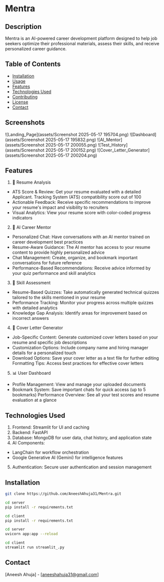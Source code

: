 # Mentra

## Description
Mentra is an AI-powered career development platform designed to help job seekers optimize their professional materials, assess their skills, and receive personalized career guidance.

## Table of Contents
- [Installation](#installation)
- [Usage](#usage)
- [Features](#features)
- [Technologies Used](#technologies-used)
- [Contributing](#contributing)
- [License](#license)
- [Contact](#contact)


## Screenshots
![Landing_Page](assets/Screenshot 2025-05-17 195704.png)
![Dashboard](assets/Screenshot 2025-05-17 195832.png)
![AI_Mentor](assets/Screenshot 2025-05-17 200055.png)
![Test_History](assets/Screenshot 2025-05-17 200152.png)
![Cover_Letter_Generator](assets/Screenshot 2025-05-17 200204.png)



## Features
1. 📄 Resume Analysis
- ATS Score & Review: Get your resume evaluated with a detailed Applicant.  Tracking System (ATS) compatibility score out of 100
- Actionable Feedback: Receive specific recommendations to improve your resume's impact and visibility to recruiters
- Visual Analytics: View your resume score with color-coded progress indicators

2. 🤖 AI Career Mentor
- Personalized Chat: Have conversations with an AI mentor trained on career development best practices
- Resume-Aware Guidance: The AI mentor has access to your resume content to provide highly personalized advice
- Chat Management: Create, organize, and bookmark important conversations for future reference
- Performance-Based Recommendations: Receive advice informed by your quiz performance and skill analytics

3. 🧠 Skill Assessment
- Resume-Based Quizzes: Take automatically generated technical quizzes tailored to the skills mentioned in your resume
- Performance Tracking: Monitor your progress across multiple quizzes with detailed analytics
- Knowledge Gap Analysis: Identify areas for improvement based on incorrect answers

4. 📨 Cover Letter Generator
- Job-Specific Content: Generate customized cover letters based on your resume and specific job descriptions
- Customization Options: Include company name and hiring manager details for a personalized touch
- Download Options: Save your cover letter as a text file for further editing
Formatting Tips: Access best practices for effective cover letters

5. 📊 User Dashboard
- Profile Management: View and manage your uploaded documents
- Bookmark System: Save important chats for quick access (up to 5 bookmarks)
Performance Overview: See all your test scores and resume evaluation at a glance

## Technologies Used
1. Frontend: Streamlit for UI and caching
2. Backend: FastAPI 
3. Database: MongoDB for user data, chat history, and application state
4. AI Components:
- LangChain for workflow orchestration
- Google Generative AI (Gemini) for intelligence features

5. Authentication: Secure user authentication and session management


## Installation
```bash
git clone https://github.com/AneeshAhuja31/Mentra.git

cd server
pip install -r requirements.txt

cd client
pip install -r requirements.txt

cd server
uvicorn app:app --reload

cd client
streamlit run streamlit_.py
```


## Contact
[Aneesh Ahuja] - [aneeshahuja31@gmail.com]

